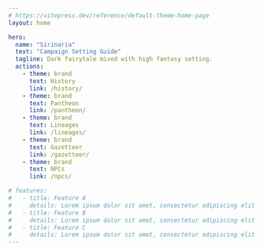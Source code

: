 ```yaml
---
# https://vitepress.dev/reference/default-theme-home-page
layout: home

hero:
  name: "Sirinaria"
  text: "Campaign Setting Guide"
  tagline: Dark fairytale mixed with high fantasy setting.
  actions:
    - theme: brand
      text: History
      link: /history/
    - theme: brand
      text: Pantheon
      link: /pantheon/
    - theme: brand
      text: Lineages
      link: /lineages/
    - theme: brand
      text: Gazetteer
      link: /gazetteer/
    - theme: brand
      text: NPCs
      link: /npcs/

# features:
#   - title: Feature A
#     details: Lorem ipsum dolor sit amet, consectetur adipiscing elit
#   - title: Feature B
#     details: Lorem ipsum dolor sit amet, consectetur adipiscing elit
#   - title: Feature C
#     details: Lorem ipsum dolor sit amet, consectetur adipiscing elit
---
```


